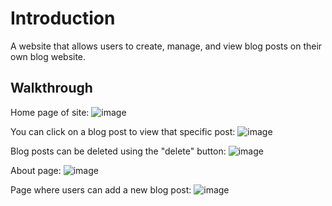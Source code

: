# Introduction

A website that allows users to create, manage, and view blog posts on their own blog website.

## Walkthrough

Home page of site:
![image](https://user-images.githubusercontent.com/105163708/211862951-51efaf2f-97a0-4abf-bd2e-a427651b1175.png)

You can click on a blog post to view that specific post:
![image](https://user-images.githubusercontent.com/105163708/211863169-967916f8-4903-4c40-8c54-765c74530d3e.png)

Blog posts can be deleted using the "delete" button:
![image](https://user-images.githubusercontent.com/105163708/211863265-07e62679-7d8e-4d07-a227-8dabe53c4c52.png)

About page:
![image](https://user-images.githubusercontent.com/105163708/211863406-f75225db-a216-48a8-b396-6cece8d9c6e6.png)

Page where users can add a new blog post:
![image](https://user-images.githubusercontent.com/105163708/211863497-d77d27f4-051c-48df-8854-d2eafe5dabbe.png)
